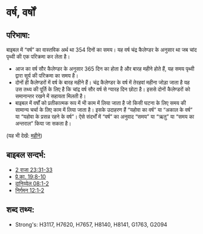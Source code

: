 # वर्ष, वर्षों #

## परिभाषा: ##

बाइबल में “वर्ष” का वास्तविक अर्थ था 354 दिनों का समय। यह वर्ष  चंद्र कैलेण्डर के अनुसार था जब चांद पृथ्वी की एक परिक्रमा कर लेता है।

* आज का वर्ष सौर कैलेण्डर के अनुसार 365 दिन का होता है और बारह महीने होते हैं, यह समय पृथ्वी द्वारा सूर्य की परिक्रमा का समय है।
* दोनों ही कैलेण्डरों में वर्ष के बारह महीने हैं। चंद्र कैलेण्डर के वर्ष में तेरहवां महीना जोड़ा जाता है यह उस तथ्य की पूर्ति के लिए है कि चांद्र वर्ष सौर वर्ष से ग्यारह दिन छोटा है। इससे दोनों कैलेण्डरों को समानान्तर रखने में सहायता मिलती है।
* बाइबल में वर्षों को प्रतीकात्मक रूप में भी काम में लिया जाता है जो किसी घटना के लिए समय की सामान्य चर्चा के लिए काम में लिया जाता है। इसके उदाहरण हैं “यहोवा का वर्ष” या “अकाल के वर्ष” या “यहोवा के प्रसन्न रहने के वर्ष”। ऐसे संदर्भों में “वर्ष” का अनुवाद “समय” या “ऋतु” या “समय का अन्तराल” किया जा सकता है।

(यह भी देखें: [महीने](../other/biblicaltimemonth.md))

## बाइबल सन्दर्भ: ##

* [2 राजा 23:31-33](rc://en/tn/help/2ki/23/31)
* [प्रे.का. 19:8-10](rc://en/tn/help/act/19/08)
* [दानिय्येल 08:1-2](rc://en/tn/help/dan/08/01)
* [निर्गमन 12:1-2](rc://en/tn/help/exo/12/01)

## शब्द तथ्य: ##

* Strong's: H3117, H7620, H7657, H8140, H8141, G1763, G2094
